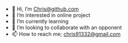 - 👋 Hi, I’m Chris@github.com
- 👀 I’m interested in online project 
- 🌱 I’m currently learning
- 💞️ I’m looking to collaborate with an opponent 
- 📫 How to reach me; chris91332@gmail.com 

<!---
chris91332/chris91332 is a ✨ special ✨ repository because its `README.md` (this file) appears on your GitHub profile.
You can click the Preview link to take a look at your changes.
--->
